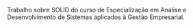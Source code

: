 Trabalho sobre SOLID do curso de Especialização em Análise e Desenvolvimento de Sistemas aplicados à Gestão Empresarial.
